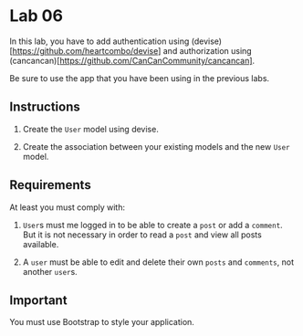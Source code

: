 # Lab 06

In this lab, you have to add authentication using (devise)[https://github.com/heartcombo/devise] and authorization using (cancancan)[https://github.com/CanCanCommunity/cancancan].

Be sure to use the app that you have been using in the previous labs.

## Instructions

1. Create the `User` model using devise.

2. Create the association between your existing models and the new `User` model.

## Requirements

At least you must comply with:

1. `User`s must me logged in to be able to create a `post` or add a `comment`. But it is not necessary in order to read a `post` and view all posts available.

2. A `user` must be able to edit and delete their own `posts` and `comments`, not another `user`s.

## Important

You must use Bootstrap to style your application.

